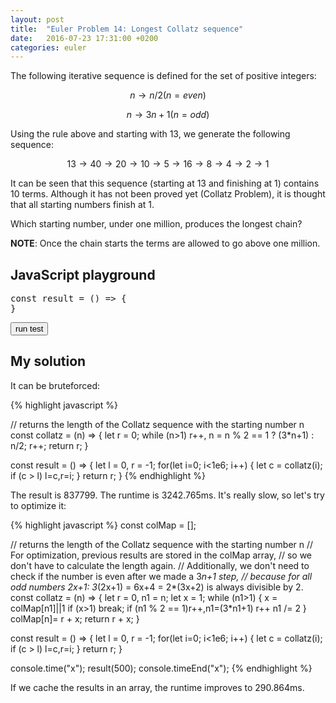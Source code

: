 ```yaml
---
layout: post
title:  "Euler Problem 14: Longest Collatz sequence"
date:   2016-07-23 17:31:00 +0200
categories: euler
---
```

The following iterative sequence is defined for the set of positive integers:

$$n → n/2 (n=even)$$

$$n → 3n + 1 (n=odd)$$

Using the rule above and starting with 13, we generate the following sequence:

$$13 → 40 → 20 → 10 → 5 → 16 → 8 → 4 → 2 → 1$$

It can be seen that this sequence (starting at 13 and finishing at 1) contains 10 terms. Although it has not been proved yet (Collatz Problem), it is thought that all starting numbers finish at 1.

Which starting number, under one million, produces the longest chain?

**NOTE**: Once the chain starts the terms are allowed to go above one million.


## JavaScript playground
<pre class="edit">
const result = () => {
}
</pre>
<button class="test" id="buttonTest0"> run test </button>
<script type="text/html" class="test" id="test0">
(result() == 837799)
</script>

## My solution

<div class="spoiler">

<p>It can be bruteforced:</p>

{% highlight javascript %}

// returns the length of the Collatz sequence with the starting number n
const collatz = (n) => {
    let r = 0;
    while (n>1) r++, n = n % 2 == 1 ? (3*n+1) : n/2;
    r++;
    return r;
}

const result = () => {
    let l = 0, r = -1;
    for(let i=0; i<1e6; i++) {
        let c = collatz(i);
        if (c > l) l=c,r=i;
    }
    return r;
}
{% endhighlight %}

<p>The result is 837799. The runtime is 3242.765ms. It's really slow, so let's try to optimize it:</p>

{% highlight javascript %}
const colMap = []; 

// returns the length of the Collatz sequence with the starting number n
// For optimization, previous results are stored in the colMap array, 
// so we don't have to calculate the length again.
// Additionally, we don't need to check if the number is even after we made a 3*n+1 step, 
// because for all odd numbers 2x+1: 3*(2x+1) = 6x+4 = 2*(3x+2) is always divisible by 2.
const collatz = (n) => {
    let r = 0, n1 = n;
    let x = 1;
    while (n1>1) {
        x = colMap[n1]||1
        if (x>1) break;
        if (n1 % 2 == 1)r++,n1=(3*n1+1)
        r++
        n1 /= 2
    }
    colMap[n]= r + x;
    return r + x;
}

const result = () => {
    let l = 0, r = -1;
    for(let i=0; i<1e6; i++) {
        let c = collatz(i);
        if (c > l) l=c,r=i;
    }
    return r;
}

console.time("x"); result(500); console.timeEnd("x");
{% endhighlight %}

<p>If we cache the results in an array, the runtime improves to 290.864ms.</p>

</div>